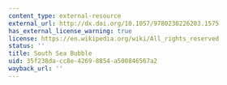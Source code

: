 ```yaml
---
content_type: external-resource
external_url: http://dx.doi.org/10.1057/9780230226203.1575
has_external_license_warning: true
license: https://en.wikipedia.org/wiki/All_rights_reserved
status: ''
title: South Sea Bubble
uid: 35f238da-cc8e-4269-8854-a500846567a2
wayback_url: ''
---
```


